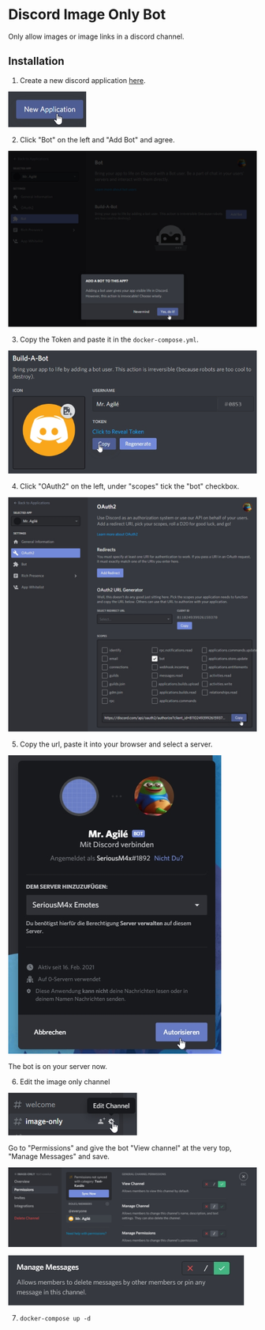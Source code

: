 # Discord Image Only Bot

Only allow images or image links in a discord channel.

## Installation

1. Create a new discord application [here](https://discord.com/developers/applications).

![](images/01.jpg)

2. Click "Bot" on the left and "Add Bot" and agree.

![](images/02.jpg)

3. Copy the Token and paste it in the `docker-compose.yml`.

![](images/03.jpg)

4. Click "OAuth2" on the left, under "scopes" tick the "bot" checkbox.

![](images/04.jpg)

5. Copy the url, paste it into your browser and select a server.

![](images/05.jpg)


The bot is on your server now.

6. Edit the image only channel

![](images/06-1.jpg)


Go to "Permissions" and give the bot "View channel" at the very top, "Manage Messages" and save.

![](images/06-2.jpg)

![](images/06-3.jpg)

7. `docker-compose up -d`
